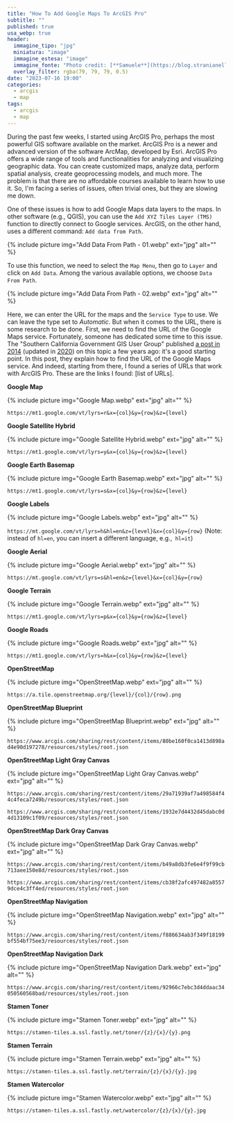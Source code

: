 ```yaml
---
title: "How To Add Google Maps To ArcGIS Pro"
subtitle: ""
published: true
usa_webp: true
header:
  immagine_tipo: "jpg"
  miniatura: "image"
  immagine_estesa: "image"
  immagine_fonte: "Photo credit: [**Samuele**](https://blog.stranianelli.com/)"
  overlay_filter: rgba(79, 79, 79, 0.5)
date: "2023-07-16 19:00"
categories:
  - arcgis
  - map
tags:
  - arcgis
  - map
---
```


During the past few weeks, I started using ArcGIS Pro, perhaps the most powerful GIS software available on the market. ArcGIS Pro is a newer and advanced version of the software ArcMap, developed by Esri. ArcGIS Pro offers a wide range of tools and functionalities for analyzing and visualizing geographic data. You can create customized maps, analyze data, perform spatial analysis, create geoprocessing models, and much more. The problem is that there are no affordable courses available to learn how to use it. So, I'm facing a series of issues, often trivial ones, but they are slowing me down.

One of these issues is how to add Google Maps data layers to the maps. In other software (e.g., QGIS), you can use the `Add XYZ Tiles Layer (TMS)` function to directly connect to Google services. ArcGIS, on the other hand, uses a different command: `Add data from Path`.

{% include picture img="Add Data From Path - 01.webp" ext="jpg" alt="" %}

To use this function, we need to select the `Map Menu`, then go to `Layer` and click on `Add Data`. Among the various available options, we choose `Data From Path`.

{% include picture img="Add Data From Path - 02.webp" ext="jpg" alt="" %}

Here, we can enter the URL for the maps and the `Service Type` to use. We can leave the type set to _Automatic_. But when it comes to the URL, there is some research to be done. First, we need to find the URL of the Google Maps service. Fortunately, someone has dedicated some time to this issue. The "Southern California Government GIS User Group" published [a post in 2014](https://socalgis.org/2014/02/05/my-adventure-with-google-maps-in-arcmap/) (updated in [2020](https://socalgis.org/2020/12/02/add-google-maps-to-arcmap-and-pro/)) on this topic a few years ago: it's a good starting point. In this post, they explain how to find the URL of the Google Maps service. And indeed, starting from there, I found a series of URLs that work with ArcGIS Pro. These are the links I found: [list of URLs].

**Google Map**

{% include picture img="Google Map.webp" ext="jpg" alt="" %}

`https://mt1.google.com/vt/lyrs=r&x={col}&y={row}&z={level}`

**Google Satellite Hybrid**

{% include picture img="Google Satellite Hybrid.webp" ext="jpg" alt="" %}

`https://mt1.google.com/vt/lyrs=y&x={col}&y={row}&z={level}`

**Google Earth Basemap**

{% include picture img="Google Earth Basemap.webp" ext="jpg" alt="" %}

`https://mt1.google.com/vt/lyrs=s&x={col}&y={row}&z={level}`

**Google Labels**

{% include picture img="Google Labels.webp" ext="jpg" alt="" %}

`https://mt.google.com/vt/lyrs=h&hl=en&z={level}&x={col}&y={row}` (Note: instead of `hl=en`, you can insert a different language, e.g.,` hl=it`)

**Google Aerial**

{% include picture img="Google Aerial.webp" ext="jpg" alt="" %}

`https://mt.google.com/vt/lyrs=s&hl=en&z={level}&x={col}&y={row}`

**Google Terrain**

{% include picture img="Google Terrain.webp" ext="jpg" alt="" %}

`https://mt1.google.com/vt/lyrs=p&x={col}&y={row}&z={level}`

**Google Roads**

{% include picture img="Google Roads.webp" ext="jpg" alt="" %}

`https://mt1.google.com/vt/lyrs=h&x={col}&y={row}&z={level}`

**OpenStreetMap**

{% include picture img="OpenStreetMap.webp" ext="jpg" alt="" %}

`https://a.tile.openstreetmap.org/{level}/{col}/{row}.png`

**OpenStreetMap Blueprint**

{% include picture img="OpenStreetMap Blueprint.webp" ext="jpg" alt="" %}

`https://www.arcgis.com/sharing/rest/content/items/80be160f0ca1413d898ad4e90d197278/resources/styles/root.json`

**OpenStreetMap Light Gray Canvas**

{% include picture img="OpenStreetMap Light Gray Canvas.webp" ext="jpg" alt="" %}

`https://www.arcgis.com/sharing/rest/content/items/29a71939af7a498584f44c4feca7249b/resources/styles/root.json`

`https://www.arcgis.com/sharing/rest/content/items/1932e7d4432d45dabc0d4d13109c1f09/resources/styles/root.json`

**OpenStreetMap Dark Gray Canvas**

{% include picture img="OpenStreetMap Dark Gray Canvas.webp" ext="jpg" alt="" %}

`https://www.arcgis.com/sharing/rest/content/items/b49a8db3fe6e4f9f99cb713aee150e8d/resources/styles/root.json`

`https://www.arcgis.com/sharing/rest/content/items/cb38f2afc497482a85579dce4c3ff4ed/resources/styles/root.json`

**OpenStreetMap Navigation**

{% include picture img="OpenStreetMap Navigation.webp" ext="jpg" alt="" %}

`https://www.arcgis.com/sharing/rest/content/items/f886634ab3f349f18199bf554bf75ee3/resources/styles/root.json`

**OpenStreetMap Navigation Dark**

{% include picture img="OpenStreetMap Navigation Dark.webp" ext="jpg" alt="" %}

`https://www.arcgis.com/sharing/rest/content/items/92966c7ebc3d4ddaac34050560568bad/resources/styles/root.json`

**Stamen Toner**

{% include picture img="Stamen Toner.webp" ext="jpg" alt="" %}

`https://stamen-tiles.a.ssl.fastly.net/toner/{z}/{x}/{y}.png`

**Stamen Terrain**

{% include picture img="Stamen Terrain.webp" ext="jpg" alt="" %}

`https://stamen-tiles.a.ssl.fastly.net/terrain/{z}/{x}/{y}.jpg`

**Stamen Watercolor**

{% include picture img="Stamen Watercolor.webp" ext="jpg" alt="" %}

`https://stamen-tiles.a.ssl.fastly.net/watercolor/{z}/{x}/{y}.jpg`
